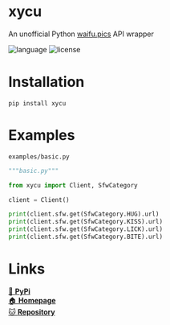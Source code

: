 # xycu
An unofficial Python [waifu.pics](https://waifu.pics) API wrapper

![language](https://img.shields.io/badge/language-Python-009933)
![license](https://img.shields.io/badge/license-MIT-cafffe)

# Installation
`pip install xycu`

# Examples
`examples/basic.py`
```py
"""basic.py"""

from xycu import Client, SfwCategory

client = Client()

print(client.sfw.get(SfwCategory.HUG).url)
print(client.sfw.get(SfwCategory.KISS).url)
print(client.sfw.get(SfwCategory.LICK).url)
print(client.sfw.get(SfwCategory.BITE).url)
```

# Links
[🐍 **PyPi**](https://pypi.org/project/xycu/)\
[🏠 **Homepage**](https://github.com/elaresai/xycu)\
[🐱 **Repository**](https://github.com/elaresai/xycu)
